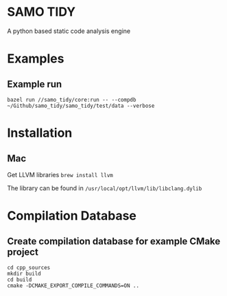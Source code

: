 # SAMO TIDY
A python based static code analysis engine

# Examples
## Example run
`bazel run //samo_tidy/core:run -- --compdb ~/Github/samo_tidy/samo_tidy/test/data --verbose`

# Installation
## Mac
Get LLVM libraries `brew install llvm`

The library can be found in `/usr/local/opt/llvm/lib/libclang.dylib`

# Compilation Database
## Create compilation database for example CMake project
````
cd cpp_sources
mkdir build
cd build
cmake -DCMAKE_EXPORT_COMPILE_COMMANDS=ON ..
````
